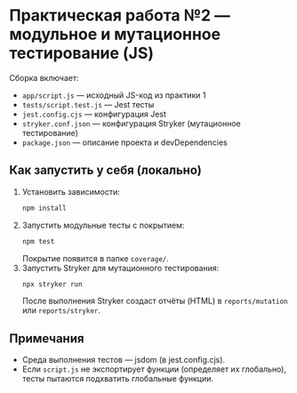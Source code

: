 # Практическая работа №2 — модульное и мутационное тестирование (JS)

Сборка включает:
- `app/script.js` — исходный JS-код из практики 1
- `tests/script.test.js` — Jest тесты
- `jest.config.cjs` — конфигурация Jest
- `stryker.conf.json` — конфигурация Stryker (мутационное тестирование)
- `package.json` — описание проекта и devDependencies

## Как запустить у себя (локально)

1. Установить зависимости:
   ```bash
   npm install
   ```
2. Запустить модульные тесты с покрытием:
   ```bash
   npm test
   ```
   Покрытие появится в папке `coverage/`.
3. Запустить Stryker для мутационного тестирования:
   ```bash
   npx stryker run
   ```
   После выполнения Stryker создаст отчёты (HTML) в `reports/mutation` или `reports/stryker`.

## Примечания
- Среда выполнения тестов — jsdom (в jest.config.cjs).
- Если `script.js` не экспортирует функции (определяет их глобально), тесты пытаются подхватить глобальные функции.
